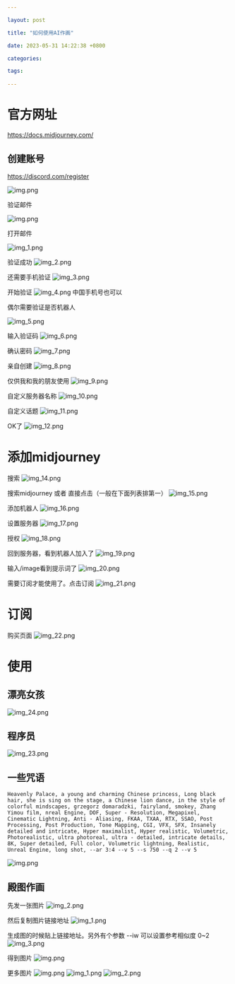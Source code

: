 ```yaml
---

layout: post

title: "如何使用AI作画"

date: 2023-05-31 14:22:38 +0800

categories:

tags:
   
---
```



# 官方网址
https://docs.midjourney.com/


## 创建账号
https://discord.com/register

   
![img.png](../assets/images/2023-05-31-如何使用AI作画/img.png)

验证邮件

![img.png](../assets/images/2023-05-31-如何使用AI作画/img2.png)

打开邮件

![img_1.png](../assets/images/2023-05-31-如何使用AI作画/img_1.png)

验证成功
![img_2.png](../assets/images/2023-05-31-如何使用AI作画/img_2.png)


还需要手机验证
![img_3.png](../assets/images/2023-05-31-如何使用AI作画/img_3.png)


开始验证
![img_4.png](../assets/images/2023-05-31-如何使用AI作画/img_4.png)
中国手机号也可以

偶尔需要验证是否机器人

![img_5.png](../assets/images/2023-05-31-如何使用AI作画/img_5.png)

输入验证码
![img_6.png](../assets/images/2023-05-31-如何使用AI作画/img_6.png)

确认密码
![img_7.png](../assets/images/2023-05-31-如何使用AI作画/img_7.png)

亲自创建
![img_8.png](../assets/images/2023-05-31-如何使用AI作画/img_8.png)

仅供我和我的朋友使用
![img_9.png](../assets/images/2023-05-31-如何使用AI作画/img_9.png)

自定义服务器名称
![img_10.png](../assets/images/2023-05-31-如何使用AI作画/img_10.png)

自定义话题
![img_11.png](../assets/images/2023-05-31-如何使用AI作画/img_11.png)

OK了
![img_12.png](../assets/images/2023-05-31-如何使用AI作画/img_12.png)

# 添加midjourney

搜索
![img_14.png](../assets/images/2023-05-31-如何使用AI作画/img_14.png)

搜索midjourney 或者 直接点击（一般在下面列表排第一）
![img_15.png](../assets/images/2023-05-31-如何使用AI作画/img_15.png)

添加机器人
![img_16.png](../assets/images/2023-05-31-如何使用AI作画/img_16.png)

设置服务器
![img_17.png](../assets/images/2023-05-31-如何使用AI作画/img_17.png)

授权
![img_18.png](../assets/images/2023-05-31-如何使用AI作画/img_18.png)

回到服务器，看到机器人加入了
![img_19.png](../assets/images/2023-05-31-如何使用AI作画/img_19.png)

输入/image看到提示词了
![img_20.png](../assets/images/2023-05-31-如何使用AI作画/img_20.png)

需要订阅才能使用了。点击订阅
![img_21.png](../assets/images/2023-05-31-如何使用AI作画/img_21.png)

# 订阅
购买页面
![img_22.png](../assets/images/2023-05-31-如何使用AI作画/img_22.png)

# 使用

## 漂亮女孩
![img_24.png](../assets/images/2023-05-31-如何使用AI作画/img_24.png)

## 程序员
![img_23.png](../assets/images/2023-05-31-如何使用AI作画/img_23.png)

## 一些咒语
```text
Heavenly Palace, a young and charming Chinese princess, Long black hair, she is sing on the stage, a Chinese lion dance, in the style of colorful mindscapes, grzegorz domaradzki, fairyland, smokey, Zhang Yimou film, nreal Engine, DOF, Super - Resolution, Megapixel, Cinematic Lightning, Anti - Aliasing, FKAA, TXAA, RTX, SSAO, Post Processing, Post Production, Tone Mapping, CGI, VFX, SFX, Insanely detailed and intricate, Hyper maximalist, Hyper realistic, Volumetric, Photorealistic, ultra photoreal, ultra - detailed, intricate details, 8K, Super detailed, Full color, Volumetric lightning, Realistic, Unreal Engine, long shot, --ar 3:4 --v 5 --s 750 --q 2 --v 5
```
![img.png](../assets/images/2023-05-31-如何使用AI作画/imgasfeisa.png)

## 殿图作画

先发一张图片
![img_2.png](../assets/images/2023-05-31-如何使用AI作画/img_32.png)

然后复制图片链接地址
![img_1.png](../assets/images/2023-05-31-如何使用AI作画/img_31.png)

生成图的时候贴上链接地址。另外有个参数 --iw 可以设置参考相似度 0~2
![img_3.png](../assets/images/2023-05-31-如何使用AI作画/img_33.png)

得到图片
![img.png](../assets/images/2023-05-31-如何使用AI作画/img20.png)

更多图片
![img.png](../assets/images/2023-05-31-如何使用AI作画/img101.png)
![img_1.png](../assets/images/2023-05-31-如何使用AI作画/img_102.png)
![img_2.png](../assets/images/2023-05-31-如何使用AI作画/img_203.png)